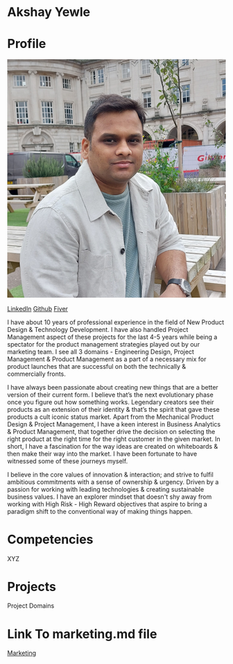 # **Akshay Yewle**
# **Profile**
!['Profile Picture'](20231017_161025.jpg)

[LinkedIn](https://www.linkedin.com/in/akshayyewle) [Github](https://github.com/akshayyewle) [Fiver](https://www.fiverr.com/akshayyewle)

I have about 10 years of professional experience in the field of New Product Design & Technology Development. I have also handled Project Management aspect of these projects for the last 4-5 years while being a spectator for the product management strategies played out by our marketing team. I see all 3 domains - Engineering Design, Project Management & Product Management as a part of a necessary mix for product launches that are successful on both the technically & commercially fronts.

I have always been passionate about creating new things that are a better version of their current form. I believe that’s the next evolutionary phase once you figure out how something works. Legendary creators see their products as an extension of their identity & that’s the spirit that gave these products a cult iconic status market. Apart from the Mechanical Product Design & Project Management, I have a keen interest in Business Analytics & Product Management, that together drive the decision on selecting the right product at the right time for the right customer in the given market. In short, I have a fascination for the way ideas are created on whiteboards & then make their way into the market. I have been fortunate to have witnessed some of these journeys myself.

I believe in the core values of innovation & interaction; and strive to fulfil ambitious commitments with a sense of ownership & urgency. Driven by a passion for working with leading technologies & creating sustainable business values. I have an explorer mindset that doesn't shy away from working with High Risk - High Reward objectives that aspire to bring a paradigm shift to the conventional way of making things happen.

# **Competencies**
XYZ

# **Projects**
Project Domains

# **Link To marketing.md file**
[Marketing](marketing.md)
